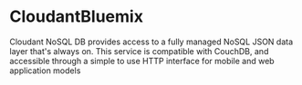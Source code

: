 # CloudantBluemix
Cloudant NoSQL DB provides access to a fully managed NoSQL JSON data layer that's always on. This service is compatible with CouchDB, and accessible through a simple to use HTTP interface for mobile and web application models
